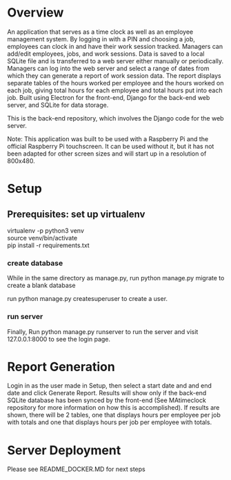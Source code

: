 <h1>Overview</h1>

An application that serves as a time clock as well as an employee management system. By logging in with a PIN and choosing a job, employees can clock in and have their work session tracked. Managers can add/edit employees, jobs, and work sessions. Data is saved to a local SQLite file and is transferred to a web server either manually or periodically. Managers can log into the web server and select a range of dates from which they can generate a report of work session data. The report displays separate tables of the hours worked per employee and the hours worked on each job, giving total hours for each employee and total hours put into each job. Built using Electron for the front-end, Django for the back-end web server, and SQLite for data storage.

This is the back-end repository, which involves the Django code for the web server.

Note: This application was built to be used with a Raspberry Pi and the official Raspberry Pi touchscreen. It can be used without it, but it has not been adapted for other screen sizes and will start up in a resolution of 800x480.

<h1>Setup</h1>

<h2>Prerequisites: set up virtualenv</h2>

virtualenv -p python3 venv<br>
source venv/bin/activate<br>
pip install -r requirements.txt

<h3>create database</h3>
While in the same directory as manage.py, run python manage.py migrate to create a blank database<br>

run python manage.py createsuperuser to create a user.<br>

<h3>run server</h3>
Finally, Run python manage.py runserver to run the server and visit 127.0.0.1:8000 to see the login page.

<h1>Report Generation</h1>
Login in as the user made in Setup, then select a start date and and end date and click Generate Report. Results will show only if the back-end SQLite database has been synced by the front-end (See MAtimeclock repository for more information on how this is accomplished). If results are shown, there will be 2 tables, one that displays hours per employee per job with totals and one that displays hours per job per employee with totals.

<h1>Server Deployment</h1>
Please see README_DOCKER.MD for next steps

